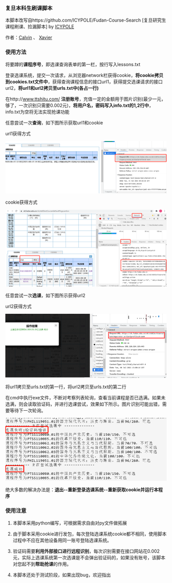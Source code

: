### 复旦本科生刷课脚本

本脚本改写自https://github.com/ICYPOLE/Fudan-Course-Search [复旦研究生课程刷课、捡漏脚本]  by [ICYPOLE](https://github.com/ICYPOLE)

作者：[Calvin](https://github.com/Unparalleled-Calvin/) 、 [Xavier](https://github.com/ZiYang-xie)

### 使用方法

将要蹲的**课程序号**，即选课查询表单的第一栏，按行写入lessons.txt

登录选课系统，提交一次请求，从浏览器network栏获得cookie，**将cookie拷贝到cookies.txt文件中**，获得查询课程信息的接口url1，获得提交选课请求的接口url2，**将url1和url2拷贝至urls.txt中(各占一行)**

在http://www.ttshitu.com/  **注册账号**，充值一定的金额用于图片识别(最少一元，够了，一次识别只需要0.002元)，**将用户名，密码写入info.txt的1,2行中**，info.txt为空将无法实现抢课功能



任意尝试一次**查询**，如下图所示获取url1和cookie

url1获得方式

![](./url1获得.png)

cookie获得方式

![cookie获得方式](./cookie获得方式.png)

任意尝试一次**选课**，如下图所示获得url2

url2获得方式

![](./url2获得.png)

将url1拷贝至urls.txt的第一行，将url2拷贝至urls.txt的第二行

在cmd中执行exe文件，不断对考察列表轮询，查看当前课程是否已选满。如果未选满，则会读取验证码，并进行选课尝试，效果如下所示。图片识别可能出错，需要等待下一次轮询。

![效果示意](./效果示意.png)



绝大多数的解决办法是：**退出--重新登录选课系统--重新获取cookie并运行本程序**



### 使用注意

1. 本脚本采用python编写，可根据需求自由对py文件做拓展

2. 由于脚本采用cookie进行发包，每次登陆选课系统cookie都不相同，使用脚本过程中不应在其他设备用同一账号登陆选课系统。

3. 验证码需要**利用外部接口进行远程识别**，每次识别需要在接口网站花0.002元，实际上选课系统第一次选课是不会弹出验证码的，如果没有账号，该脚本对您起不到**帮助抢课**的作用。

4. 本脚本还处于测试阶段，如果出现bug，欢迎指出
